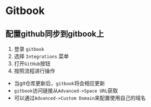 # Gitbook

## 配置github同步到gitbook上

1. 登录 `gitbook`
2. 选择 `Integrations` 菜单
3. 打开`GitHub`按钮
4. 按照流程进行操作

- 当git仓库更新后，`gitbook`将会相应更新
- `gitbook`访问链接从`Advanced->Space URL`获取
- 可以通过`Advanced->Custom Domain`来配置使用自己的域名
